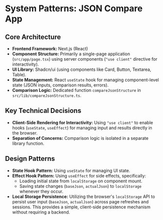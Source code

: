 # System Patterns: JSON Compare App

## Core Architecture

*   **Frontend Framework:** Next.js (React)
*   **Component Structure:** Primarily a single-page application (`src/app/page.tsx`) using server components (`"use client"` directive for interactivity).
*   **UI Library:** Shadcn/ui (using components like Card, Button, Textarea, Table).
*   **State Management:** React `useState` hook for managing component-level state (JSON inputs, comparison results, errors).
*   **Comparison Logic:** Dedicated function `compareJsonStructure` in `src/lib/compareJsonStructure.ts`.

## Key Technical Decisions

*   **Client-Side Rendering for Interactivity:** Using `"use client"` to enable hooks (`useState`, `useEffect`) for managing input and results directly in the browser.
*   **Separation of Concerns:** Comparison logic is isolated in a separate library function.

## Design Patterns

*   **State Hook Pattern:** Using `useState` for managing UI state.
*   **Effect Hook Pattern:** Using `useEffect` for side effects, specifically:
    *   Loading initial state from `localStorage` on component mount.
    *   Saving state changes (`baseJson`, `actualJson`) to `localStorage` whenever they occur.
*   **Local Storage Persistence:** Utilizing the browser's `localStorage` API to persist user input (`baseJson`, `actualJson`) across page refreshes and sessions. This provides a simple, client-side persistence mechanism without requiring a backend.
